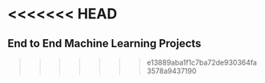<<<<<<< HEAD
=======
## End to End Machine Learning Projects
>>>>>>> e13889aba1f1c7ba72de930364fa3578a9437190
